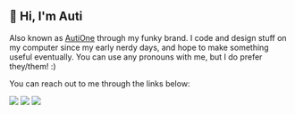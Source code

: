 ## 👋 Hi, I'm Auti
Also known as [AutiOne](https://auti.one) through my funky brand. I code and design stuff on my computer since my early nerdy days, and hope to make something useful eventually. You can use any pronouns with me, but I do prefer they/them! :)

You can reach out to me through the links below:

<a href="https://auti.one" target="_blank"><img src="https://img.shields.io/static/v1?label=Website&message=auti.one&color=ff4f4f&style=for-the-badge" /></a>
<a href="https://discord.com/users/226484318959173632" target="_blank"><img src="https://img.shields.io/static/v1?label=Discord&message=autione&color=5865f2&style=for-the-badge&logo=discord&logoColor=white" /></a>
<a href="https://matrix.to/#/@autione:envs.net" target="_blank"><img src="https://img.shields.io/static/v1?label=Matrix&message=%40autione%3Aenvs.net&color=000000&style=for-the-badge&logo=matrix&logoColor=white" /></a>
